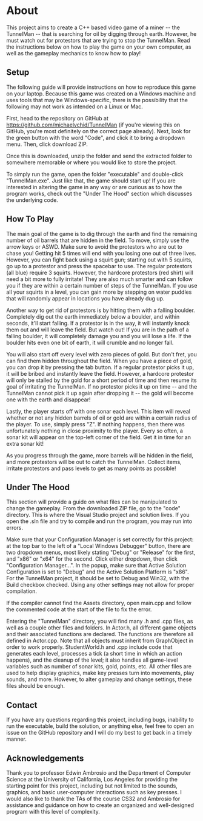 # About
This project aims to create a C++ based video game of a miner -- the TunnelMan -- that is searching for oil by digging through earth. However, he must watch out for protestors that are trying to stop the TunnelMan. Read the instructions below on how to play the game on your own computer, as well as the gameplay mechanics to know how to play!

## Setup
The following guide will provide instructions on how to reproduce this game on your laptop. Because this game was created on a Windows machine and uses tools that may be Windows-specific, there is the possibility that the following may not work as intended on a Linux or Mac. 

First, head to the repository on GitHub at https://github.com/michaelvchid/TunnelMan (if you're viewing this on GitHub, you're most definitely on the correct page already). Next, look for the green button with the word "Code", and click it to bring a dropdown menu. Then, click download ZIP. 

Once this is downloaded, unzip the folder and send the extracted folder to somewhere memorable or where you would like to store the project. 

To simply run the game, open the folder "executable" and double-click "TunnelMan.exe". Just like that, the game should start up! If you are interested in altering the game in any way or are curious as to how the program works, check out the "Under The Hood" section which discusses the underlying code. 

## How To Play
The main goal of the game is to dig through the earth and find the remaining number of oil barrels that are hidden in the field. To move, simply use the arrow keys or ASWD. Make sure to avoid the protestors who are out to chase you! Getting hit 5 times will end with you losing one out of three lives. However, you can fight back using a squirt gun; starting out with 5 squirts, go up to a protestor and press the spacebar to use. The regular protestors (all blue) require 3 squirts. However, the hardcore protestors (red shirt) will need a bit more to fully irritate! They are also much smarter and can follow you if they are within a certain number of steps of the TunnelMan. If you use all your squirts in a level, you can gain more by stepping on water puddles that will randomly appear in locations you have already dug up. 

Another way to get rid of protestors is by hitting them with a falling boulder. Completely dig out the earth immediately below a boulder, and within seconds, it'll start falling. If a protestor is in the way, it will instantly knock them out and will leave the field. But watch out! If you are in the path of a falling boulder, it will completely damage you and you will lose a life. If the boulder hits even one bit of earth, it will crumble and no longer fall. 

You will also start off every level with zero pieces of gold. But don't fret, you can find them hidden throughout the field. When you have a piece of gold, you can drop it by pressing the tab button. If a regular protestor picks it up, it will be bribed and instantly leave the field. However, a hardcore protestor will only be stalled by the gold for a short period of time and then resume its goal of irritating the TunnelMan. If no protestor picks it up on time -- and the TunnelMan cannot pick it up again after dropping it -- the gold will become one with the earth and disappear!

Lastly, the player starts off with one sonar each level. This item will reveal whether or not any hidden barrels of oil or gold are within a certain radius of the player. To use, simply press "Z". If nothing happens, then there was unfortunately nothing in close proximity to the player. Every so often, a sonar kit will appear on the top-left corner of the field. Get it in time for an extra sonar kit!

As you progress through the game, more barrels will be hidden in the field, and more protestors will be out to catch the TunnelMan. Collect items, irritate protestors and pass levels to get as many points as possible!

## Under The Hood
This section will provide a guide on what files can be manipulated to change the gameplay. From the downloaded ZIP file, go to the "code" directory. This is where the Visual Studio project and solution lives. If you open the .sln file and try to compile and run the program, you may run into errors. 

Make sure that your Configuration Manager is set correctly for this project: at the top bar to the left of a "Local Windows Debugger" button, there are two dropdown menus, most likely stating "Debug" or "Release" for the first, and "x86" or "x64" for the second. Click either dropdown, then click "Configuration Manager...". In the popup, make sure that Active Solution Configuration is set to "Debug" and the Active Solution Platform is "x86". For the TunnelMan project, it should be set to Debug and Win32, with the Build checkbox checked. Using any other settings may not allow for proper compilation. 

If the compiler cannot find the Assets directory, open main.cpp and follow the commented code at the start of the file to fix the error. 

Entering the "TunnelMan" directory, you will find many .h and .cpp files, as well as a couple other files and folders. In Actor.h, all different game objects and their associated functions are declared. The functions are therefore all defined in Actor.cpp. Note that all objects must inherit from GraphObject in order to work properly. StudentWorld.h and .cpp include code that generates each level, processes a tick (a short time in which an action happens), and the cleanup of the level; it also handles all game-level variables such as number of sonar kits, gold, points, etc. All other files are used to help display graphics, make key presses turn into movements, play sounds, and more. However, to alter gameplay and change settings, these files should be enough.

## Contact
If you have any questions regarding this project, including bugs, inability to run the executable, build the solution, or anything else, feel free to open an issue on the GitHub repository and I will do my best to get back in a timely manner.

## Acknowledgements
Thank you to professor Edwin Ambrosio and the Department of Computer Science at the University of California, Los Angeles for providing the starting point for this project, including but not limited to the sounds, graphics, and basic user-computer interactions such as key presses. I would also like to thank the TAs of the course CS32 and Ambrosio for assistance and guidance on how to create an organized and well-designed program with this level of complexity. 